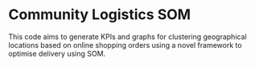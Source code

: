 # Community Logistics SOM
This code aims to generate KPIs and graphs for clustering geographical locations based on online shopping orders using a novel framework to optimise delivery using SOM.
